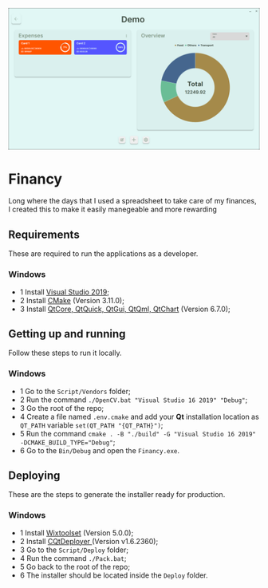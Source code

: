 [![financy](.github/Images/project-thumbnail.png)](https://github.com/pepeien/financy/releases)

# Financy

Long where the days that I used a spreadsheet to take care of my finances, I created this to make it easily manegeable and more rewarding

## Requirements

These are required to run the applications as a developer.

### Windows
- 1 Install [Visual Studio 2019](https://visualstudio.microsoft.com/vs/older-downloads);
- 2 Install [CMake](https://cmake.org/download) (Version 3.11.0);
- 3 Install [QtCore, QtQuick, QtGui, QtQml, QtChart](https://www.qt.io/download-dev) (Version 6.7.0);

## Getting up and running

Follow these steps to run it locally.

### Windows
- 1 Go to the `Script/Vendors` folder;
- 2 Run the command `./OpenCV.bat "Visual Studio 16 2019" "Debug"`;
- 3 Go the root of the repo;
- 4 Create a file named `.env.cmake` and add your **Qt** installation location as `QT_PATH` variable `set(QT_PATH "{QT_PATH}")`;
- 5 Run the command `cmake . -B "./build" -G "Visual Studio 16 2019" -DCMAKE_BUILD_TYPE="Debug"`;
- 6 Go to the `Bin/Debug` and open the `Financy.exe`.

## Deploying

These are the steps to generate the installer ready for production.

### Windows
- 1 Install [Wixtoolset](https://github.com/wixtoolset/wix/releases) (Version 5.0.0);
- 2 Install [CQtDeployer ](https://github.com/QuasarApp/CQtDeployer/releases) (Version v1.6.2360);
- 3 Go to the `Script/Deploy` folder;
- 4 Run the command `./Pack.bat`;
- 5 Go back to the root of the repo;
- 6 The installer should be located inside the `Deploy` folder.
